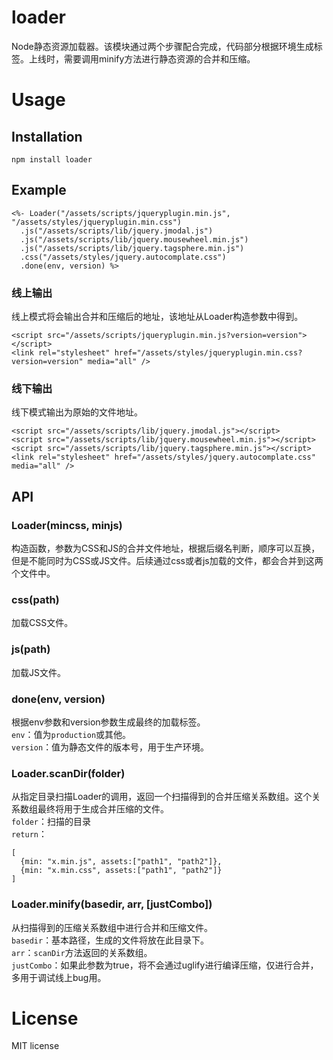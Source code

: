 loader
======

Node静态资源加载器。该模块通过两个步骤配合完成，代码部分根据环境生成标签。上线时，需要调用minify方法进行静态资源的合并和压缩。

# Usage
## Installation

```
npm install loader
```
## Example

```
<%- Loader("/assets/scripts/jqueryplugin.min.js", "/assets/styles/jqueryplugin.min.css")
  .js("/assets/scripts/lib/jquery.jmodal.js")
  .js("/assets/scripts/lib/jquery.mousewheel.min.js")
  .js("/assets/scripts/lib/jquery.tagsphere.min.js")
  .css("/assets/styles/jquery.autocomplate.css")
  .done(env, version) %>
```
### 线上输出
线上模式将会输出合并和压缩后的地址，该地址从Loader构造参数中得到。  

```
<script src="/assets/scripts/jqueryplugin.min.js?version=version"></script>
<link rel="stylesheet" href="/assets/styles/jqueryplugin.min.css?version=version" media="all" />
```

### 线下输出
线下模式输出为原始的文件地址。

```
<script src="/assets/scripts/lib/jquery.jmodal.js"></script>
<script src="/assets/scripts/lib/jquery.mousewheel.min.js"></script>
<script src="/assets/scripts/lib/jquery.tagsphere.min.js"></script>
<link rel="stylesheet" href="/assets/styles/jquery.autocomplate.css" media="all" />
```

## API
### Loader(mincss, minjs)
构造函数，参数为CSS和JS的合并文件地址，根据后缀名判断，顺序可以互换，但是不能同时为CSS或JS文件。后续通过css或者js加载的文件，都会合并到这两个文件中。  
### css(path)
加载CSS文件。  
### js(path)
加载JS文件。  
### done(env, version)
根据env参数和version参数生成最终的加载标签。  
`env`：值为`production`或其他。  
`version`：值为静态文件的版本号，用于生产环境。  
### Loader.scanDir(folder)
从指定目录扫描Loader的调用，返回一个扫描得到的合并压缩关系数组。这个关系数组最终将用于生成合并压缩的文件。  
`folder`：扫描的目录  
`return`：
```
[
  {min: "x.min.js", assets:["path1", "path2"]},
  {min: "x.min.css", assets:["path1", "path2"]}
]
```
### Loader.minify(basedir, arr, [justCombo])
从扫描得到的压缩关系数组中进行合并和压缩文件。  
`basedir`：基本路径，生成的文件将放在此目录下。  
`arr`：`scanDir`方法返回的关系数组。  
`justCombo`：如果此参数为true，将不会通过uglify进行编译压缩，仅进行合并，多用于调试线上bug用。

# License
MIT license